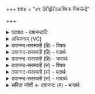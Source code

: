 +++
title = "४९ देवीर्द्वारोऽअश्विना भिषजेन्द्रे"

+++
<details><summary>पदपाठः - दयानन्दादि</summary>

दे॒वीः। द्वारः॑। अ॒श्विना॑। भि॒षजा॑। इन्द्रे॑। सर॑स्वती। प्रा॒णम्। न। वी॒र्य्य᳖म्। न॒सि। द्वारः॑। द॒धुः॒। इ॒न्द्रि॒यम्। व॒सु॒वन इति॑ वसु॒ऽवने॑। व॒सु॒धेय॒स्येति॑ वसु॒ऽधेय॑स्य। व्य॒न्तु॒। यज॑। ४९।
</details>

<details><summary>अधिमन्त्रम् (VC)</summary>

- अश्व्यादयो देवताः
- स्वस्त्यात्रेय ऋषिः
- ब्राह्म्युष्णिक्
- ऋषभः
</details>

<details><summary>दयानन्द-सरस्वती (हि) - विषयः</summary>

फिर विद्वानों का उपदेश कैसा होता है, यह विषय अगले मन्त्र में कहा है ॥
</details>

<details><summary>दयानन्द-सरस्वती (हि) - पदार्थः</summary>

पदार्थान्वयभाषाः -  हे विद्वन् ! जैसे (अश्विना) पवन और सूर्य्य वा (सरस्वती) विशेष ज्ञानवाली स्त्री और (भिषजा) वैद्य (इन्द्रे) ऐश्वर्य के निमित्त (देवीः) अतीव दीपते अर्थात् चमकाते हुए (द्वारः) पैठने और निकलने के अर्थ बने हुए द्वारों को प्राप्त होते हुए प्राणियों की (नसि) नासिका में (प्राणम्) जो श्वास आती उस के (न) समान (वीर्य्यम्) बल और (द्वारः) द्वारों अर्थात् शरीर के प्रसिद्ध नव छिद्रों को (दधुः) धारण करें (वसुवने) वा धन का सेवन करने के लिए (वसुधेयस्य) धनकोश के (इन्द्रियम्) धन को विद्वान् जन (व्यन्तु) प्राप्त हों, वैसे तू (यज) सब व्यवहारों की सङ्गति किया कर ॥४९ ॥
</details>

<details><summary>दयानन्द-सरस्वती (हि) - भावार्थः</summary>

भावार्थभाषाः -  इस मन्त्र में उपमा और वाचकलुप्तोपमालङ्कार हैं। जैसे सूर्य्य और चन्द्रमा का प्रकाश द्वारों से घर को पैठ घर के भीतर प्रकाश करता है, वैसे विद्वानों का उपदेश कानों में प्रविष्ट होकर भीतर मन में प्रकाश करता है, ऐसे जो विद्या के साथ अच्छा यत्न करते हैं, वे धनवान् होते हैं ॥४९ ॥
</details>

<details><summary>दयानन्द-सरस्वती (सं) - विषयः</summary>

पुनर्विद्वदुपदेशः कीदृशो भवतीत्याह ॥
</details>

<details><summary>दयानन्द-सरस्वती (सं) - पदार्थः</summary>

पदार्थान्वयभाषाः -  हे विद्वन् ! यथाश्विना सरस्वती भिषजेन्द्रे देवीर्द्वारः प्राप्नुवतो नसि प्राणं न वीर्य्यं द्वारश्च दधुर्वसुवने वसुधेयस्येन्द्रियं विद्वांसो व्यन्तु तथा त्वं यज ॥४९ ॥
</details>

<details><summary>दयानन्द-सरस्वती (सं) - भावार्थः</summary>

भावार्थभाषाः -  अत्रोपमावाचकलुप्तोपमालङ्कारौ। यथा सूर्य्याचन्द्रप्रकाशो द्वारेभ्यो गृहं प्रविश्यान्तः प्रकाशते तथा विद्वदुपदेशः श्रोत्रान् प्रविश्य स्वान्ते प्रकाशते। एवं ये विद्यया प्रयतन्ते ते श्रीमन्तो जायन्ते ॥४९ ॥
</details>

<details><summary>सविता जोशी ← दयानन्दः (म) - भावार्थः</summary>

भावार्थभाषाः -  या मंत्रात उपमा व वाचकलुप्तोपमालंकार आहेत. जसे सूर्य व चंद्र यांचा प्रकाश दारातून घरात शिरतो, तसेच विद्वानांचा उपदेश कानाने ऐकून माणसांचे मन प्रकाशित होते. अशाप्रकारे जे विद्याप्राप्ती बरोबरच चांगल्याप्रकारे प्रयत्नही करतात ते धनवान होतात.
</details>